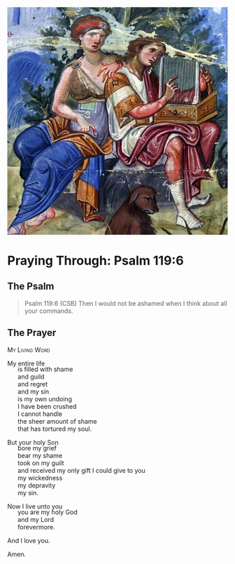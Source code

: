 <img class="intro-right" src="../images/art-paris-psalter.jpg">

<style>
  li {list-style-type: none;}
  p + ul {
    margin-top: -18px;
}
</style>

# Praying Through: Psalm 119:6

## The Psalm

>Psalm 119:6 (CSB) Then I would not be ashamed when I think about all your commands.

## The Prayer

<div style="font-variant: small-caps;">
My Living Word
</div>

My entire life
* is filled with shame
* and guild
* and regret
* and my sin
* is my own undoing
* I have been crushed
* I cannot handle
* the sheer amount of shame
* that has tortured my soul.

But your holy Son
* bore my grief
* bear my shame
* took on my guilt
* and received my only gift I could give to you
* my wickedness
* my depravity
* my sin.

Now I live unto you
* you are my holy God
* and my Lord
* forevermore.

And I love you.

Amen.
